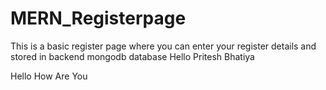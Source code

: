 # MERN_Registerpage
This is a basic register page where you can enter your register details and stored in backend mongodb database
Hello Pritesh Bhatiya

Hello How Are You

